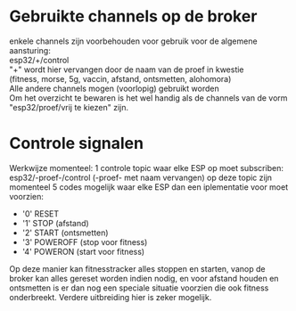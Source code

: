 # Gebruikte channels op de broker
enkele channels zijn voorbehouden voor gebruik voor de algemene aansturing: <br />
esp32/+/control <br />
"+" wordt hier vervangen door de naam van de proef in kwestie <br />
(fitness, morse, 5g, vaccin, afstand, ontsmetten, alohomora) <br />
Alle andere channels mogen (voorlopig) gebruikt worden <br />
Om het overzicht te bewaren is het wel handig als de channels van de vorm "esp32/proef/vrij te kiezen" zijn.<br />

# Controle signalen
Werkwijze momenteel:
1 controle topic waar elke ESP op moet subscriben: esp32/-proef-/control (-proef- met naam vervangen)
op deze topic zijn momenteel 5 codes mogelijk waar elke ESP dan een iplementatie voor moet voorzien:
- '0' RESET
- '1' STOP (afstand)
- '2' START (ontsmetten)
- '3' POWEROFF (stop voor fitness)
- '4' POWERON (start voor fitness)

Op deze manier kan fitnesstracker alles stoppen en starten, vanop de broker kan alles gereset worden indien nodig, en voor afstand houden en ontsmetten is er dan nog een speciale situatie voorzien die ook fitness onderbreekt. Verdere uitbreiding hier is zeker mogelijk.

